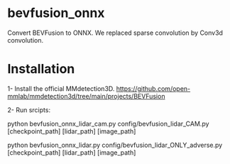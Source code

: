 # bevfusion_onnx
Convert BEVFusion to ONNX. We replaced sparse convolution by Conv3d convolution.

# Installation
1- Install the official MMdetection3D. https://github.com/open-mmlab/mmdetection3d/tree/main/projects/BEVFusion

2- Run srcipts:

python bevfusion_onnx_lidar_cam.py config/bevfusion_lidar_CAM.py [checkpoint_path] [lidar_path] [image_path]

python bevfusion_onnx_lidar.py config/bevfusion_lidar_ONLY_adverse.py [checkpoint_path] [lidar_path] [image_path]

